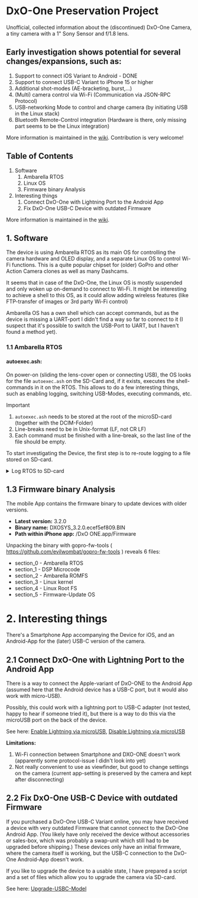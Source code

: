 # DxO-One Preservation Project
Unofficial, collected information about the (discontinued) DxO-One Camera, a tiny camera with a 1" Sony Sensor and f/1.8 lens. 

## Early investigation shows potential for several changes/expansions, such as:
1. Support to connect iOS Variant to Android - DONE
2. Support to connect USB-C Variant to iPhone 15 or higher
3. Additional shot-modes (AE-bracketing, burst,...)
4. (Multi) camera control via Wi-Fi (Communication via JSON-RPC Protocol)
5. USB-networking Mode to control and charge camera (by initiating USB in the Linux stack)
6. Bluetooth Remote-Control integration (Hardware is there, only missing part seems to be the Linux integration)

More information is maintained in the [wiki](https://github.com/rickdeck/DxO-One/wiki).
Contribution is very welcome!

## Table of Contents
1. Software
   1. Ambarella RTOS
   2. Linux OS
   3. Firmware binary Analysis
2. Interesting things
   1. Connect DxO-One with Lightning Port to the Android App
   2. Fix DxO-One USB-C Device with outdated Firmware

More information is maintained in the [wiki](https://github.com/rickdeck/DxO-One/wiki).

## 1. Software

The device is using Ambarella RTOS as its main OS for controlling the camera hardware and OLED display, and a separate Linux OS to control Wi-Fi functions.
This is a quite popular chipset for (older) GoPro and other Action Camera clones as well as many Dashcams.

It seems that in case of the DxO-One, the Linux OS is mostly suspended and only woken up on-demand to connect to Wi-Fi. It might be interesting to achieve a shell to this OS, as it could allow adding wireless features (like FTP-transfer of images or 3rd party Wi-Fi control)

Ambarella OS has a own shell which can accept commands, but as the device is missing a UART-port I didn't find a way so far to connect to it (I suspect that it's possible to switch the USB-Port to UART, but I haven't found a method yet).


### 1.1 Ambarella RTOS
#### autoexec.ash:
On power-on (sliding the lens-cover open or connecting USB), the OS looks for the file `autoexec.ash` on the SD-Card and, if it exists, executes the shell-commands in it on the RTOS.
This allows to do a few interesting things, such as enabling logging, switching USB-Modes, executing commands, etc.

> [!IMPORTANT]
> 1. `autoexec.ash` needs to be stored at the root of the microSD-card (together with the DCIM-Folder)
> 2. Line-breaks need to be in Unix-format (LF, not CR LF)
> 3. Each command must be finished with a line-break, so the last line of the file should be empty.

To start investigating the Device, the first step is to re-route logging to a file stored on SD-card.

<details>
  <summary>Log RTOS to SD-card</summary>

   Download here: [Log-to-SD]( https://github.com/rickdeck/DxO-One/tree/main/Autoexec%20Scripts/Log-to-SD )
  ```
  t dxo console 8
  (empty)
  ```
  When this file is saved on the root of the SD-card, on next power-on of the camera it will log its operation to the file console_debug.txt in the root of the microSD

</details>

## 1.3 Firmware binary Analysis
The mobile App contains the firmware binary to update devices with older versions.

- **Latest version:** 3.2.0
- **Binary name:** DXOSYS_3.2.0.ecef5ef809.BIN
- **Path within iPhone app:** /DxO ONE.app/Firmware

Unpacking the binary with gopro-fw-tools ( https://github.com/evilwombat/gopro-fw-tools ) reveals 6 files:
- section_0 - Ambarella RTOS
- section_1 - DSP Microcode
- section_2 - Ambarella ROMFS
- section_3 - Linux kernel
- section_4 - Linux Root FS
- section_5 - Firmware-Update OS

# 2. Interesting things
There's a Smartphone App accompanying the Device for iOS, and an Android-App for the (later) USB-C version of the camera.

## 2.1 Connect DxO-One with Lightning Port to the Android App
There is a way to connect the Apple-variant of DxO-ONE to the Android App (assumed here that the Android device has a USB-C port, but it would also work with micro-USB).

Possibly, this could work with a lightning port to USB-C adapter (not tested, happy to hear if someone tried it), but there is a way to do this via the microUSB port on the back of the device.

See here: [Enable Lightning via microUSB]( https://github.com/rickdeck/DxO-One/blob/main/Autoexec%20Scripts/AndroidApp-Enable), [Disable Lightning via microUSB]( https://github.com/rickdeck/DxO-One/blob/main/Autoexec%20Scripts/AndroidApp-Disable )

**Limitations:**
1. Wi-Fi connection between Smartphone and DXO-ONE doesn't work (apparently some protocol-issue I didn't look into yet)
2. Not really convenient to use as viewfinder, but good to change settings on the camera (current app-setting is preserved by the camera and kept after disconnecting)

## 2.2 Fix DxO-One USB-C Device with outdated Firmware
If you purchased a DxO-One USB-C Variant online, you may have received a device with very outdated Firmware that cannot connect to the DxO-One Android App.
(You likely have only received the device without accessories or sales-box, which was probably a swap-unit which still had to be upgraded before shipping.)
These devices only have an initial firmware, where the camera itself is working, but the USB-C connection to the DxO-One Android-App doesn't work.

If you like to upgrade the device to a usable state, I have prepared a script and a set of files which allow you to upgrade the camera via SD-card.

See here: [Upgrade-USBC-Model]( https://github.com/rickdeck/DxO-One/tree/main/Autoexec%20Scripts/Upgrade-USBC-Model)

